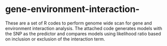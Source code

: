 # gene-environment-interaction-
 These are a set of R codes to perform genome wide scan for gene and environment interaction analysis. The attached code generates models with the SNP as the predictor and compares models using likelihood ratio based on inclusion or exclusion of the interaction term.

